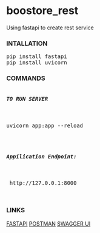 # boostore_rest
Using fastapi to create rest service

<h3>INTALLATION</h3>
<pre>
pip install fastapi
pip install uvicorn
</pre>

<h3>COMMANDS</h3>
<pre>
<h5>TO RUN SERVER</h5>
<p>uvicorn app:app --reload</p>

<h5>Appilication Endpoint: </h5>
<p> http://127.0.0.1:8000</p>
</pre>

<h3>LINKS</h3>
<a href="https://fastapi.tiangolo.com/" target="_blank">FASTAPI</a>
<a href="https://www.postman.com/" target="_blank">POSTMAN</a>
<a href="https://swagger.io/tools/swagger-ui/" target="_blank">SWAGGER UI</a>
